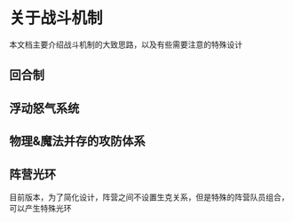 # 关于战斗机制

本文档主要介绍战斗机制的大致思路，以及有些需要注意的特殊设计

## 回合制

## 浮动怒气系统

## 物理&魔法并存的攻防体系

## 阵营光环

目前版本，为了简化设计，阵营之间不设置生克关系，但是特殊的阵营队员组合，可以产生特殊光环